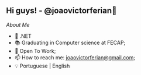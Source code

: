 ## Hi guys! - @joaovictorferian👋


*About Me*

- 🌱 .NET
- 📚 Graduating in Computer science at FECAP; 
- 👀 Open To Work;
- 📫 How to reach me: joaovictorferian@gmail.com;
- 💡 Portuguese | English
